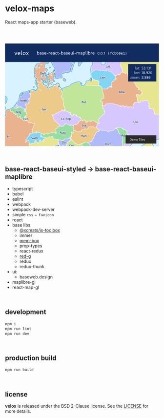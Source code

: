 # velox-maps

React maps-app starter (baseweb).

<br />




<p align="center">
    <br />
    <img src="./doc/screenshot.png" alt="velox-maps" />
</p>

<br />




## base-react-baseui-styled -> base-react-baseui-maplibre

* typescript
* babel
* eslint
* webpack
* webpack-dev-server
* simple `css` + `favicon`
* react
* base libs:
    - [@xcmats/js-toolbox](https://drmats.github.io/js-toolbox/)
    - immer
    - [mem-box](https://drmats.github.io/mem-box/)
    - prop-types
    - react-redux
    - [red-g](https://drmats.github.io/red-g/)
    - redux
    - redux-thunk
* ui:
    - baseweb.design
* maplibre-gl
* react-map-gl

<br />




## development

```
npm i
npm run lint
npm run dev
```

<br />




## production build

```
npm run build
```

<br />




## license

**velox** is released under the BSD 2-Clause license. See the
[LICENSE](https://raw.githubusercontent.com/drmats/velox/master/LICENSE)
for more details.
